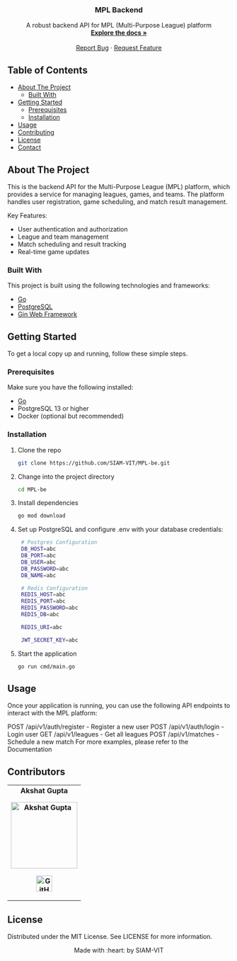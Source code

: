 <div align="center">
  <h3 align="center">MPL Backend</h3>

  <p align="center">
    A robust backend API for MPL (Multi-Purpose League) platform
    <br />
    <a href="https://github.com/SIAM-VIT/MPL-be"><strong>Explore the docs »</strong></a>
    <br />
    <br />
    <a href="https://github.com/SIAM-VIT/MPL-be/issues">Report Bug</a>
    ·
    <a href="https://github.com/SIAM-VIT/MPL-be/issues">Request Feature</a>
  </p>
</div>

<!-- TABLE OF CONTENTS -->
## Table of Contents

- [About The Project](#about-the-project)
  - [Built With](#built-with)
- [Getting Started](#getting-started)
  - [Prerequisites](#prerequisites)
  - [Installation](#installation)
- [Usage](#usage)
- [Contributing](#contributing)
- [License](#license)
- [Contact](#contact)

<!-- ABOUT THE PROJECT -->
## About The Project

This is the backend API for the Multi-Purpose League (MPL) platform, which provides a service for managing leagues, games, and teams. The platform handles user registration, game scheduling, and match result management.

Key Features:
- User authentication and authorization
- League and team management
- Match scheduling and result tracking
- Real-time game updates

### Built With

This project is built using the following technologies and frameworks:

- [Go](https://golang.org/)
- [PostgreSQL](https://www.postgresql.org/)
- [Gin Web Framework](https://github.com/gin-gonic/gin)

<!-- GETTING STARTED -->
## Getting Started

To get a local copy up and running, follow these simple steps.

### Prerequisites

Make sure you have the following installed:

- [Go](https://golang.org/doc/install)
- PostgreSQL 13 or higher
- Docker (optional but recommended)

### Installation

1. Clone the repo
   ```sh
   git clone https://github.com/SIAM-VIT/MPL-be.git

2. Change into the project directory
   ```sh
   cd MPL-be

3. Install dependencies
   ```sh
   go mod download

4. Set up PostgreSQL and configure .env with your database credentials:
   ```sh
    # Postgres Configuration
    DB_HOST=abc
    DB_PORT=abc
    DB_USER=abc
    DB_PASSWORD=abc
    DB_NAME=abc

    # Redis Configuration
    REDIS_HOST=abc   
    REDIS_PORT=abc        
    REDIS_PASSWORD=abc     
    REDIS_DB=abc             

    REDIS_URI=abc

    JWT_SECRET_KEY=abc

6. Start the application
   ```sh
   go run cmd/main.go

<!-- USAGE EXAMPLES -->
## Usage
Once your application is running, you can use the following API endpoints to interact with the MPL platform:

POST /api/v1/auth/register - Register a new user
POST /api/v1/auth/login - Login user
GET /api/v1/leagues - Get all leagues
POST /api/v1/matches - Schedule a new match
For more examples, please refer to the Documentation

## Contributors

<table>
	<tr align="center" style="font-weight:bold">
		<td>
		Akshat Gupta
		<p align="center">
			<img src = "https://avatars.githubusercontent.com/u/84951451?v=4" width="150" height="150" alt="Akshat Gupta">
		</p>
			<p align="center">
				<a href = "https://github.com/Oik17">
					<img src = "http://www.iconninja.com/files/241/825/211/round-collaboration-social-github-code-circle-network-icon.svg" width="36" height = "36" alt="GitHub"/>
				</a>
			</p>
		</td>
	</tr>
</table>


<!-- LICENSE -->
## License
Distributed under the MIT License. See LICENSE for more information.


<p align="center">
	Made with :heart: by SIAM-VIT
</p>
